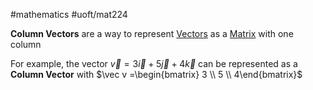 #mathematics 
#uoft/mat224 

**Column Vectors** are a way to represent [Vectors](Vector.md) as a [Matrix](../MAT224%20Notes/Matrix.md) with one column

For example, the vector $\vec v=3\vec i +5\vec j + 4\vec k$ can be represented as a **Column Vector** with $\vec v =\begin{bmatrix} 3 \\ 5 \\ 4\end{bmatrix}$